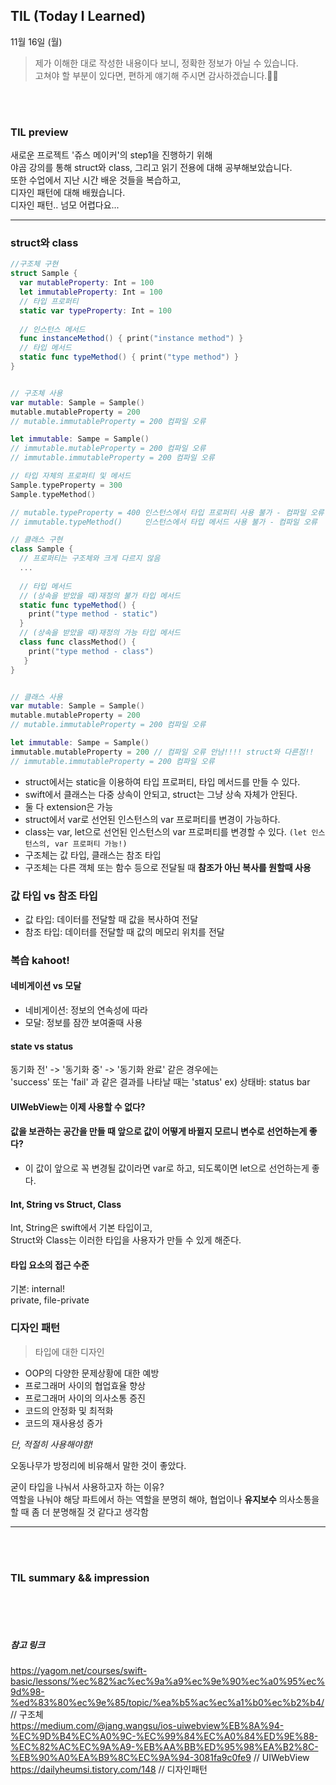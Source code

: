## TIL (Today I Learned)
11월 16일 (월)
> 제가 이해한 대로 작성한 내용이다 보니, 정확한 정보가 아닐 수 있습니다.   
고쳐야 할 부분이 있다면, 편하게 얘기해 주시면 감사하겠습니다.🙏🏻

<br/>
<br/>

### TIL preview
새로운 프로젝트 '쥬스 메이커'의 step1을 진행하기 위해  
야곰 강의를 통해 struct와 class, 그리고 읽기 전용에 대해 공부해보았습니다.  
또한 수업에서 지난 시간 배운 것들을 복습하고,  
디자인 패턴에 대해 배웠습니다.  
디자인 패턴.. 넘모 어렵다요...  


---  

### struct와 class
```swift
//구조체 구현
struct Sample {
  var mutableProperty: Int = 100
  let immutableProperty: Int = 100
  // 타입 프로퍼티
  static var typeProperty: Int = 100
  
  // 인스턴스 메서드
  func instanceMethod() { print("instance method") }
  // 타입 메서드
  static func typeMethod() { print("type method") }
}


// 구조체 사용
var mutable: Sample = Sample()
mutable.mutableProperty = 200
// mutable.immutableProperty = 200 컴파일 오류

let immutable: Sampe = Sample()
// immutable.mutableProperty = 200 컴파일 오류
// immutable.immutableProperty = 200 컴파일 오류

// 타입 자체의 프로퍼티 및 메서드
Sample.typeProperty = 300
Sample.typeMethod() 

// mutable.typeProperty = 400 인스턴스에서 타입 프로퍼티 사용 불가 - 컴파일 오류
// immutable.typeMethod()     인스턴스에서 타입 메서드 사용 불가 - 컴파일 오류

```

```swift
// 클래스 구현
class Sample {
  // 프로퍼티는 구조체와 크게 다르지 않음
  ...
  
  // 타입 메서드
  // (상속을 받았을 때)재정의 불가 타입 메서드
  static func typeMethod() {
    print("type method - static")
  }
  // (상속을 받았을 때)재정의 가능 타입 메서드
  class func classMethod() {
    print("type method - class")
   }
}


// 클래스 사용
var mutable: Sample = Sample()
mutable.mutableProperty = 200
// mutable.immutableProperty = 200 컴파일 오류

let immutable: Sampe = Sample()
immutable.mutableProperty = 200 // 컴파일 오류 안남!!!! struct와 다른점!!
// immutable.immutableProperty = 200 컴파일 오류

```

- struct에서는 static을 이용하여 타입 프로퍼티, 타입 메서드를 만들 수 있다.
- swift에서 클래스는 다중 상속이 안되고, struct는 그냥 상속 자체가 안된다.
- 둘 다 extension은 가능
- struct에서 var로 선언된 인스턴스의 var 프로퍼티를 변경이 가능하다.
- class는 var, let으로 선언된 인스턴스의 var 프로퍼티를 변경할 수 있다. `(let 인스턴스의, var 프로퍼티 가능!)`
- 구조체는 값 타입, 클래스는 참조 타입
- 구조체는 다른 객체 또는 함수 등으로 전달될 때 __참조가 아닌 복사를 원할때 사용__

### 값 타입 vs 참조 타입
- 값 타입: 데이터를 전달할 때 값을 복사하여 전달
- 참조 타입: 데이터를 전달할 때 값의 메모리 위치를 전달





### 복습 kahoot!

#### 네비게이션 vs 모달
- 네비게이션: 정보의 연속성에 따라
- 모달: 정보를 잠깐 보여줄때 사용

#### state vs status
동기화 전' -> '동기화 중' -> '동기화 완료' 같은 경우에는  
'success' 또는 'fail' 과 같은 결과를 나타날 때는 'status' ex) 상태바: status bar

#### UIWebView는 이제 사용할 수 없다?

#### 값을 보관하는 공간을 만들 때 앞으로 값이 어떻게 바뀔지 모르니 변수로 선언하는게 좋다?
- 이 값이 앞으로 꼭 변경될 값이라면 var로 하고, 되도록이면 let으로 선언하는게 좋다.  

#### Int, String vs Struct, Class
Int, String은 swift에서 기본 타입이고,  
Struct와 Class는 이러한 타입을 사용자가 만들 수 있게 해준다.  

#### 타입 요소의 접근 수준
기본: internal!  
private, file-private  



### 디자인 패턴
> 타입에 대한 디자인 

- OOP의 다양한 문제상황에 대한 예방
- 프로그래머 사이의 협업효율 향상
- 프로그래머 사이의 의사소통 증진
- 코드의 안정화 및 최적화
- 코드의 재사용성 증가

_단, 적절히 사용해야함!_

오동나무가 방정리에 비유해서 말한 것이 좋았다.  

굳이 타입을 나눠서 사용하고자 하는 이유?  
역할을 나눠야 해당 파트에서 하는 
역할을 분명히 해야, 협업이나 __유지보수__ 의사소통을 할 때 좀 더 분명해질 것 같다고 생각함  



---

<br/>
<br/>


### TIL summary && impression



<br/>
<br/>
<br/>

##### 참고 링크
https://yagom.net/courses/swift-basic/lessons/%ec%82%ac%ec%9a%a9%ec%9e%90%ec%a0%95%ec%9d%98-%ed%83%80%ec%9e%85/topic/%ea%b5%ac%ec%a1%b0%ec%b2%b4/ // 구조체  
https://medium.com/@jang.wangsu/ios-uiwebview%EB%8A%94-%EC%9D%B4%EC%A0%9C-%EC%99%84%EC%A0%84%ED%9E%88-%EC%82%AC%EC%9A%A9-%EB%AA%BB%ED%95%98%EA%B2%8C-%EB%90%A0%EA%B9%8C%EC%9A%94-3081fa9c0fe9 // UIWebView  
https://dailyheumsi.tistory.com/148 // 디자인패턴   
